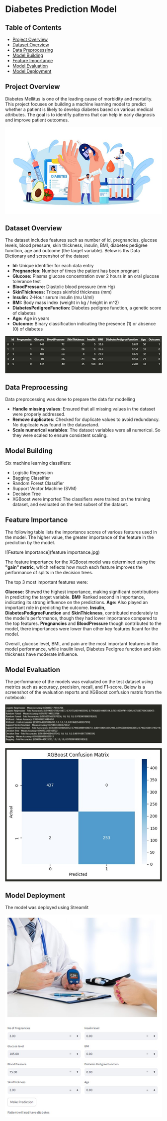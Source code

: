 # Diabetes Prediction Model

## Table of Contents
- [Project Overview](#project-overview)
- [Dataset Overview](#dataset-overview)
- [Data Preprocessing](#data-preprocessing)
- [Model Building](#model-building)
- [Feature Importance](#feature-importance)
- [Model Evaluation](#model-evaluation)
- [Model Deployment](#model-deployment)


## Project Overview
Diabetes Mellitus is one of the leading cause of morbidity and mortality. This project focuses on building a machine learning model to predict
whether a patient is likely to develop diabetes based on various medical attributes. The goal is to identify patterns that can help in early 
diagnosis and improve patient outcomes.

![Picture](diabetes.jpg)


## Dataset Overview
The dataset includes features such as number of id, pregnancies, glucose levels, blood pressure, skin thickness, insulin, BMI, diabetes pedigree
function, age and outcome (the target variable).
Below is ths Data Dictionary and screenshot of the dataset

- **Id:** Unique identifier for each data entry
- **Pregnancies:** Number of times the patient has been pregnant
- **Glucose:** Plasma glucose concentration over 2 hours in an oral glucose tolerance test
- **BloodPressure:** Diastolic blood pressure (mm Hg)
- **SkinThickness:** Triceps skinfold thickness (mm)
- **Insulin:** 2-Hour serum insulin (mu U/ml)
- **BMI:** Body mass index (weight in kg / height in m^2)
- **DiabetesPedigreeFunction:** Diabetes pedigree function, a genetic score of diabetes
- **Age:** Age in years
- **Outcome:** Binary classification indicating the presence (1) or absence (0) of diabetes

![Data Overview](dm-dataoverview.jpg)


## Data Preprocessing
Data preprocessing was done to prepare the data for modelling
- **Handle missing values**: Ensured that all missing values in the dataset were properly addressed.
- **Remove duplicates**: Checked for duplicate values to avoid redundancy. No duplicate was found in the datasetand.
- **Scale numerical variables**: The dataset variables were all numerical. So they were scaled to ensure consistent scaling.


## Model Building
Six machine learning classifiers:
- Logistic Regression
- Bagging Classifier
- Random Forest Classifier
- Support Vector Machine (SVM)
- Decision Tree 
- XGBoost were imported
The classifiers were trained on the training dataset, and evaluated on the test subset of the dataset.


## Feature Importance
The following table lists the importance scores of various features used in the model. The higher value, the greater importance 
of the feature in the prediction by the model.

![Feature Importance](feature importance.jpg)

The feature importance for the XGBoost model was determined using the **"gain" metric**, which reflects how much each feature improves the performance of splits in the decision trees.

The top 3 most important features were:

**Glucose:** Showed the highest importance, making significant contributions in predicting the target variable.
**BMI:** Ranked second in importance, indicating its strong influence on the predictions.
**Age:** Also played an important role in predicting the outcome.
**Insulin**, **DiabetesPedigreeFunction** and **SkinThickness**, contributed moderately to the model's performance, though they had lower importance compared to the top features.
**Pregnancies** and **BloodPressure** though contributed to the model, there importances were lower than other key features.ficant for the model.

Overall, glucose level, BMI, and pain are the most important features in the model performance, while insulin level, Diabetes Pedigree function and skin thickness have moderate influence.


## Model Evaluation
The performance of the models was evaluated on the test dataset using metrics such as accuracy, precision, recall, and F1-score.
Below is a screenshot of the evaluation reports and XGBoost confusion matrix from the notebook:

![Evaluation Report](evaluation.jpg)

![XGBoost CM report](cm-image.jpg)

## Model Deployment
The model was deployed using Streamlit

![Model Picture](predictor.jpg)
